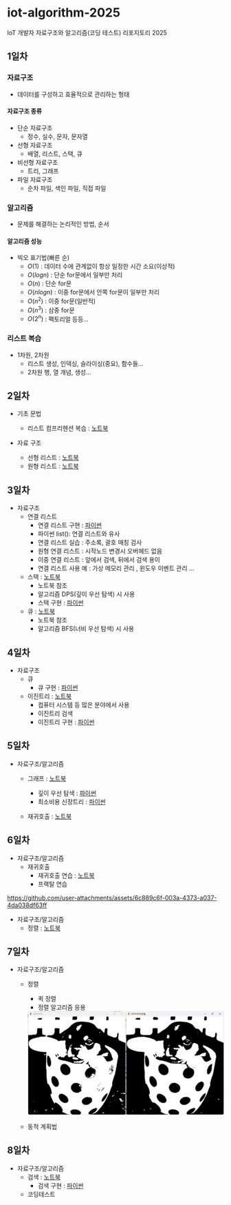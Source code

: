 # iot-algorithm-2025
IoT 개발자 자료구조와 알고리즘(코딩 테스트) 리포지토리 2025

## 1일차

### 자료구조
- 데이터를 구성하고 효율적으로 관리하는 형태

#### 자료구조 종류
- 단순 자료구조
    - 정수, 실수, 문자, 문자열
- 선형 자료구조
    - 배열, 리스트, 스택, 큐
- 비선형 자료구조
    - 트리, 그래프
- 파일 자료구조
    - 순차 파일, 색인 파일, 직접 파일

### 알고리즘
- 문제를 해결하는 논리적인 방법, 순서

#### 알고리즘 성능
- 빅오 표기법(빠른 순)
    - $O(1)$ : 데이터 수에 관계없이 항상 일정한 시간 소요(이상적)
    - $O(log n)$ : 단순 for문에서 일부만 처리
    - $O(n)$ : 단순 for문
    - $O(n log n)$ : 이중 for문에서 안쪽 for문이 일부만 처리
    - $O(n^2)$ : 이중 for문(일반적)
    - $O(n^3)$ : 삼중 for문
    - $O(2^n)$ : 팩토리얼 등등...

### 리스트 복습
- 1차원, 2차원
    - 리스트 생성, 인덱싱, 슬라이싱(중요), 함수들...
    - 2차원 행, 열 개념, 생성...

## 2일차

- 기초 문법
    - 리스트 컴프리헨션 복습 : [노트북](./day02/da01_list_again.ipynb)

- 자료 구조
    - 선형 리스트 : [노트북](./day02/da02_linear_list.ipynb)
    - 원형 리스트 : [노트북](./day02/da04_linked_list.ipynb)

## 3일차
- 자료구조
    - 연결 리스트
        - 연결 리스트 구현 : [파이썬](./day03/da01_linked_list.py)
        - 파이썬 list(): 연결 리스트와 유사
        - 연결 리스트 실습 : 주소록, 괄호 매칭 검사
        - 원형 연결 리스트 : 시작노드 변경시 오버헤드 없음
        - 이중 연결 리스트 : 앞에서 검색, 뒤에서 검색 용이
        - 연결 리스트 사용 예 : 가상 메모리 관리 , 윈도우 이벤트 관리 ...
    - 스택 : [노트북](./day03/da03_stack.ipynb)   
        - 노트북 참조
        - 알고리즘 DPS(깊이 우선 탐색) 시 사용
        - 스택 구현 : [파이썬](./day03/da04_stack.py)
    - 큐 : [노트북](./day03/da07_queue.ipynb)
        - 노트북 참조
        - 알고리즘 BFS(너비 우선 탐색) 시 사용

## 4일차
- 자료구조
    - 큐 
        - 큐 구현 : [파이썬](./day04/da01_queue.py)
    - 이진트리 : [노트북](./day04/da03_binary_tree.ipynb)
        - 컴퓨터 시스템 등 많은 분야에서 사용
        - 이진트리 검색
        - 이진트리 구현 : [파이썬](./day04/da04_binary_tree.py)

## 5일차
- 자료구조/알고리즘
    - 그래프 : [노트북](./day05/da01_graph.ipynb)
        - 깊이 우선 탐색 : [파이썬](./day05/da02_dfs.py)
        - 최소비용 신장트리 : [파이썬](./day05/da03_min_cost_spanningtree.py)

    - 재귀호출 : [노트북](./day05/da06_recursive_call.ipynb)

## 6일차
- 자료구조/알고리즘    
    - 재귀호출
        - 재귀호출 연습 : [노트북](./day06/da01_recursive_practice.ipynb)
        - 프랙탈 연습


https://github.com/user-attachments/assets/6c889c6f-003a-4373-a037-4da038df63ff


- 자료구조/알고리즘    
    - 정렬 : [노트북](./day06/da05_sort.ipynb)

## 7일차
- 자료구조/알고리즘    
    - 정렬
        - 퀵 정렬
        - 정렬 알고리즘 응용

        <img src="./image/cupdog_result.png" width="600">


    - 동적 계획법

## 8일차
- 자료구조/알고리즘    
    - 검색 : [노트북](./day08/da01_search.ipynb)
        - 검색 구현 : [파이썬](./day08/da02_binary_search.py)
    - 코딩테스트